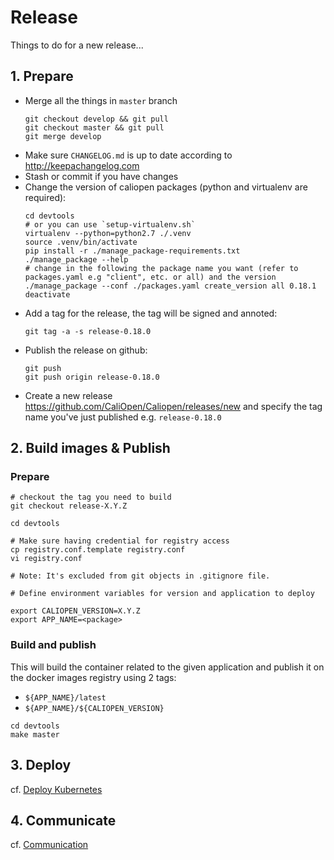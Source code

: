 # Release

Things to do for a new release...

## 1. Prepare

* Merge all the things in `master` branch
  ```
  git checkout develop && git pull
  git checkout master && git pull
  git merge develop
  ```
* Make sure `CHANGELOG.md` is up to date according to http://keepachangelog.com
* Stash or commit if you have changes
* Change the version of caliopen packages (python and virtualenv are required):
  ```
  cd devtools
  # or you can use `setup-virtualenv.sh`
  virtualenv --python=python2.7 ./.venv
  source .venv/bin/activate
  pip install -r ./manage_package-requirements.txt
  ./manage_package --help
  # change in the following the package name you want (refer to packages.yaml e.g "client", etc. or all) and the version
  ./manage_package --conf ./packages.yaml create_version all 0.18.1
  deactivate
  ```
* Add a tag for the release, the tag will be signed and annoted:
  ```
  git tag -a -s release-0.18.0
  ```
* Publish the release on github:
  ```
  git push
  git push origin release-0.18.0
  ```
* Create a new release https://github.com/CaliOpen/Caliopen/releases/new and specify the tag name you've just published e.g. `release-0.18.0`

## 2. Build images & Publish

### Prepare

```
# checkout the tag you need to build
git checkout release-X.Y.Z

cd devtools

# Make sure having credential for registry access
cp registry.conf.template registry.conf
vi registry.conf

# Note: It's excluded from git objects in .gitignore file.

# Define environment variables for version and application to deploy

export CALIOPEN_VERSION=X.Y.Z
export APP_NAME=<package>
```

### Build and publish

This will build the container related to the given application and publish it on the docker images registry using 2 tags:
- `${APP_NAME}/latest`
- `${APP_NAME}/${CALIOPEN_VERSION}`

```
cd devtools
make master
```

## 3. Deploy

cf. [Deploy Kubernetes](./deploy-kuberntes.md)

## 4. Communicate

cf. [Communication](./Communication.md)
